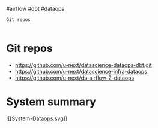 #airflow #dbt #dataops

```toc
Git repos
```
```toc
```


# Git repos
* https://github.com/u-next/datascience-dataops-dbt.git
* https://github.com/u-next/datascience-infra-dataops
* https://github.com/u-next/ds-airflow-2-dataops

# System summary

 ![[System-Dataops.svg]]
